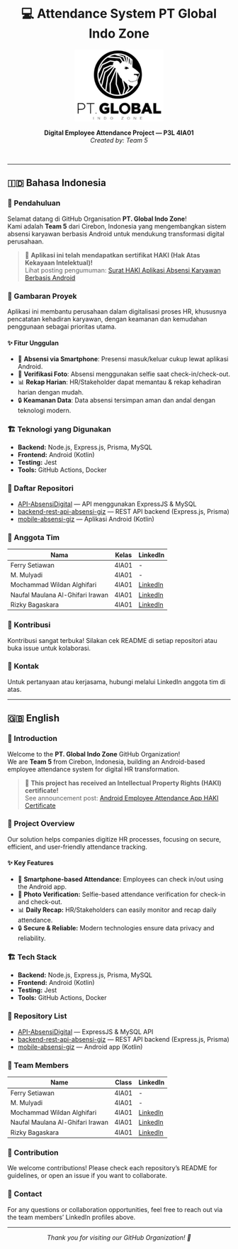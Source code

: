 <h1 align="center">💻 Attendance System PT Global Indo Zone</h1>

<p align="center">
  <img src="https://github.com/ProyekPerangkatLunak/.github/blob/main/profile/Logo%20PT%20Global%20Indo%20Zone.jpg" alt="Logo" width="200" height="162">
</p>

<p align="center">
  <strong>Digital Employee Attendance Project — P3L 4IA01</strong> <br>
  <em>Created by: Team 5</em>
</p>

<br>

---

## 🇮🇩 Bahasa Indonesia

### 🚀 Pendahuluan

Selamat datang di GitHub Organisation <b>PT. Global Indo Zone</b>!  
Kami adalah <b>Team 5</b> dari Cirebon, Indonesia yang mengembangkan sistem absensi karyawan berbasis Android untuk mendukung transformasi digital perusahaan.

> 🏅 **Aplikasi ini telah mendapatkan sertifikat HAKI (Hak Atas Kekayaan Intelektual)!**  
> Lihat posting pengumuman: [Surat HAKI Aplikasi Absensi Karyawan Berbasis Android](https://www.linkedin.com/posts/irawanaufal29_surat-haki-aplikasi-absensi-karyawan-berbasis-activity-7194695402137268224-_X9G?utm_source=share&utm_medium=member_desktop&rcm=ACoAADlmsQoBjQVWrLPsVVgVNRbGLqnOI1NMtis)

### 🎯 Gambaran Proyek

Aplikasi ini membantu perusahaan dalam digitalisasi proses HR, khususnya pencatatan kehadiran karyawan, dengan keamanan dan kemudahan penggunaan sebagai prioritas utama.

#### ✨ Fitur Unggulan

- 📱 **Absensi via Smartphone**: Presensi masuk/keluar cukup lewat aplikasi Android.
- 🤳 **Verifikasi Foto**: Absensi menggunakan selfie saat check-in/check-out.
- 📊 **Rekap Harian**: HR/Stakeholder dapat memantau & rekap kehadiran harian dengan mudah.
- 🔒 **Keamanan Data**: Data absensi tersimpan aman dan andal dengan teknologi modern.

### 🏗️ Teknologi yang Digunakan

- **Backend:** Node.js, Express.js, Prisma, MySQL
- **Frontend:** Android (Kotlin)
- **Testing:** Jest
- **Tools:** GitHub Actions, Docker

### 📁 Daftar Repositori

- [API-AbsensiDigital](https://github.com/ProyekPerangkatLunak/API-AbsensiDigital) — API menggunakan ExpressJS & MySQL
- [backend-rest-api-absensi-giz](https://github.com/ProyekPerangkatLunak/backend-rest-api-absensi-giz) — REST API backend (Express.js, Prisma)
- [mobile-absensi-giz](https://github.com/ProyekPerangkatLunak/mobile-absensi-giz) — Aplikasi Android (Kotlin)

### 👥 Anggota Tim

| Nama                               | Kelas   | LinkedIn                                                                                   |
|-------------------------------------|---------|--------------------------------------------------------------------------------------------|
| Ferry Setiawan                      | 4IA01   | -                                                                                          |
| M. Mulyadi                          | 4IA01   | -                                                                                          |
| Mochammad Wildan Alghifari          | 4IA01   | [LinkedIn](https://www.linkedin.com/in/mochammad-wildan-alghifari/)                        |
| Naufal Maulana Al-Ghifari Irawan    | 4IA01   | [LinkedIn](https://www.linkedin.com/in/irawanaufal29/)                                     |
| Rizky Bagaskara                     | 4IA01   | [LinkedIn](https://www.linkedin.com/in/rizky-bagaskara-61896917a)                          |

### 🤝 Kontribusi

Kontribusi sangat terbuka! Silakan cek README di setiap repositori atau buka issue untuk kolaborasi.

### 📩 Kontak

Untuk pertanyaan atau kerjasama, hubungi melalui LinkedIn anggota tim di atas.

---

## 🇬🇧 English

### 🚀 Introduction

Welcome to the <b>PT. Global Indo Zone</b> GitHub Organization!  
We are <b>Team 5</b> from Cirebon, Indonesia, building an Android-based employee attendance system for digital HR transformation.

> 🏅 **This project has received an Intellectual Property Rights (HAKI) certificate!**  
> See announcement post: [Android Employee Attendance App HAKI Certificate](https://www.linkedin.com/posts/irawanaufal29_surat-haki-aplikasi-absensi-karyawan-berbasis-activity-7194695402137268224-_X9G?utm_source=share&utm_medium=member_desktop&rcm=ACoAADlmsQoBjQVWrLPsVVgVNRbGLqnOI1NMtis)

### 🎯 Project Overview

Our solution helps companies digitize HR processes, focusing on secure, efficient, and user-friendly attendance tracking.

#### ✨ Key Features

- 📱 **Smartphone-based Attendance:** Employees can check in/out using the Android app.
- 🤳 **Photo Verification:** Selfie-based attendance verification for check-in and check-out.
- 📊 **Daily Recap:** HR/Stakeholders can easily monitor and recap daily attendance.
- 🔒 **Secure & Reliable:** Modern technologies ensure data privacy and reliability.

### 🏗️ Tech Stack

- **Backend:** Node.js, Express.js, Prisma, MySQL
- **Frontend:** Android (Kotlin)
- **Testing:** Jest
- **Tools:** GitHub Actions, Docker

### 📁 Repository List

- [API-AbsensiDigital](https://github.com/ProyekPerangkatLunak/API-AbsensiDigital) — ExpressJS & MySQL API
- [backend-rest-api-absensi-giz](https://github.com/ProyekPerangkatLunak/backend-rest-api-absensi-giz) — REST API backend (Express.js, Prisma)
- [mobile-absensi-giz](https://github.com/ProyekPerangkatLunak/mobile-absensi-giz) — Android app (Kotlin)

### 👥 Team Members

| Name                               | Class   | LinkedIn                                                                                   |
|-------------------------------------|---------|--------------------------------------------------------------------------------------------|
| Ferry Setiawan                      | 4IA01   | -                                                                                          |
| M. Mulyadi                          | 4IA01   | -                                                                                          |
| Mochammad Wildan Alghifari          | 4IA01   | [LinkedIn](https://www.linkedin.com/in/mochammad-wildan-alghifari/)                        |
| Naufal Maulana Al-Ghifari Irawan    | 4IA01   | [LinkedIn](https://www.linkedin.com/in/irawanaufal29/)                                     |
| Rizky Bagaskara                     | 4IA01   | [LinkedIn](https://www.linkedin.com/in/rizky-bagaskara-61896917a)                          |

### 🤝 Contribution

We welcome contributions! Please check each repository’s README for guidelines, or open an issue if you want to collaborate.

### 📩 Contact

For any questions or collaboration opportunities, feel free to reach out via the team members’ LinkedIn profiles above.

---

<p align="center">
  <i>Thank you for visiting our GitHub Organization! 🚀</i>
</p>
